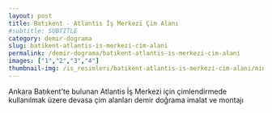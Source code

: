 ```yaml
---
layout: post
title: Batıkent - Atlantis İş Merkezi Çim Alanı
#subtitle: SUBTITLE
category: demir-dograma
slug: batikent-atlantis-is-merkezi-cim-alani
permalink: /demir-dograma/batikent-atlantis-is-merkezi-cim-alani
images: ["1","2","3","4"]
thumbnail-img: /is_resimleri/batikent-atlantis-is-merkezi-cim-alani/mini/1.jpg
---
```

Ankara Batıkent'te bulunan Atlantis İş Merkezi için çimlendirmede kullanılmak üzere devasa çim alanları demir doğrama imalat ve montajı
